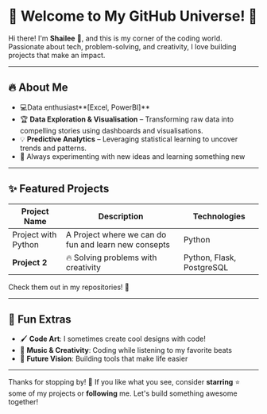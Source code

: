 # 🌟 Welcome to My GitHub Universe! 🚀

Hi there! I'm **Shailee** 👋, and this is my corner of the coding world. Passionate about tech, problem-solving, and creativity, I love building projects that make an impact.

---

## 🔥 About Me
- 💻Data  enthusiast**[Excel, PowerBI]**
- 🏆 **Data Exploration & Visualisation** – Transforming raw data into compelling stories using dashboards and visualisations.
- 💡 **Predictive Analytics** – Leveraging statistical learning to uncover trends and patterns.
- 🚀 Always experimenting with new ideas and learning something new


---

## ✨ Featured Projects
| Project Name | Description | Technologies |
|-------------|------------|--------------|
|Project with Python  |A Project where we can do fun and learn new consepts | Python  |
| **Project 2** | 🔥 Solving problems with creativity | Python, Flask, PostgreSQL |

Check them out in my repositories! 📁


---

## 🎨 Fun Extras
- 🖌️ **Code Art**: I sometimes create cool designs with code!
- 🎵 **Music & Creativity**: Coding while listening to my favorite beats
- 🔮 **Future Vision**: Building tools that make life easier

---

Thanks for stopping by! 💖 If you like what you see, consider **starring** ⭐ some of my projects or **following** me. Let's build something awesome together!

